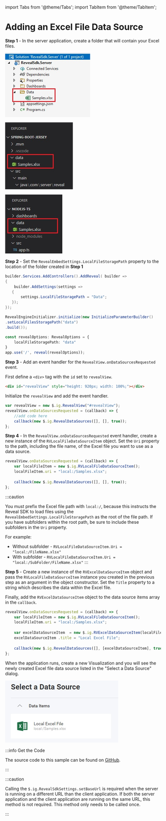 import Tabs from '@theme/Tabs';
import TabItem from '@theme/TabItem';

# Adding an Excel File Data Source

**Step 1** - In the server application, create a folder that will contain your Excel files.

<Tabs groupId="code" queryString>
  <TabItem value="aspnet" label="ASP.NET" default>

![](images/excel-file-folder.jpg)

  </TabItem>

  <TabItem value="java" label="Java">

![](images/excel-file-folder-java.jpg)

  </TabItem>

  <TabItem value="node" label="Node.js">    

![](images/excel-file-folder-node.jpg)

  </TabItem>
</Tabs>

**Step 2** - Set the `RevealEmbedSettings.LocalFileStoragePath` property to the location of the folder created in **Step 1**

<Tabs groupId="code" queryString>
  <TabItem value="aspnet" label="ASP.NET" default>

```cs
builder.Services.AddControllers().AddReveal( builder =>
{
    builder.AddSettings(settings =>
   {
       settings.LocalFileStoragePath = "Data";
   });
});
```

  </TabItem>

  <TabItem value="java" label="Java">

```java
RevealEngineInitializer.initialize(new InitializeParameterBuilder()
.setLocalFilesStoragePath("data")
.build());
```

  </TabItem>

  <TabItem value="node" label="Node.js">    

```ts
const revealOptions: RevealOptions = {
    localFileStoragePath: "data"
}
app.use('/', reveal(revealOptions));
```

  </TabItem>
</Tabs>

**Step 3** - Add an event handler for the `RevealView.onDataSourcesRequested` event.

First define a `<div>` tag with the `id` set to `revealView`.

```html
<div id="revealView" style="height: 920px; width: 100%;"></div>
```

Initialize the `revealView` and add the event handler.

```js
var revealView = new $.ig.RevealView("#revealView");
revealView.onDataSourcesRequested = (callback) => {
    //add code here
    callback(new $.ig.RevealDataSources([], [], true));
};
```

**Step 4** - In the `RevealView.onDataSourcesRequested` event handler, create a new instance of the `RVLocalFileDataSourceItem` object. Set the `Uri` property to the path, including the file name, of the Excel file you want to use as a data source.

```js
revealView.onDataSourcesRequested = (callback) => {
    var localFileItem = new $.ig.RVLocalFileDataSourceItem();
    localFileItem.uri = "local:/Samples.xlsx";

    callback(new $.ig.RevealDataSources([], [], true));
};
```

:::caution

You must prefix the Excel file path with `local:/`, because this instructs the Reveal SDK to load files using the `RevealEmbedSettings.LocalFileStoragePath` as the root of the file path. If you have subfolders within the root path, be sure to include these subfolders in the `Uri` property.

For example:
 * Without subfolder - `RVLocalFileDataSourceItem.Uri = "local:/FileName.xlsx"`
 * With subfolder - `RVLocalFileDataSourceItem.Uri = "local:/SubFolder/FileName.xlsx"`
:::

**Step 5** - Create a new instance of the `RVExcelDataSourceItem` object and pass the `RVLocalFileDataSourceItem` instance you created in the previous step as an argument in the object constructor. Set the `Title` property to a string which describes the data within the Excel file.

Finally, add the `RVExcelDataSourceItem` object to the data source items array in the `callback`.

```js
revealView.onDataSourcesRequested = (callback) => {
    var localFileItem = new $.ig.RVLocalFileDataSourceItem();
    localFileItem.uri = "local:/Samples.xlsx";

    var excelDataSourceItem  = new $.ig.RVExcelDataSourceItem(localFileItem);
    excelDataSourceItem .title = "Local Excel File";

    callback(new $.ig.RevealDataSources([], [excelDataSourceItem], true));
};
```

When the application runs, create a new Visualization and you will see the newly created Excel file data source listed in the "Select a Data Source" dialog.

![](images/excel-file-data-source.jpg)

:::info Get the Code

The source code to this sample can be found on [GitHub](https://github.com/RevealBi/sdk-samples-javascript/tree/main/AddingDataSources/ExcelFile).

:::

:::caution

Calling the `$.ig.RevealSdkSettings.setBaseUrl` is required when the server is running on a different URL than the client application. If both the server application and the client application are running on the same URL, this method is not required. This method only needs to be called once.

:::
